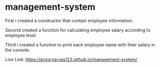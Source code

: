 # management-system

First i created a constructor that contain employee information.


Second created a function for calculating employee salary according to employee level.


Third i created a function to print each employee name with their salary in the console.


Live Link: https://anzoryarvas123.github.io/management-system/

